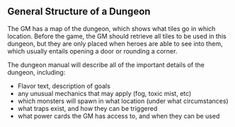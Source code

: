 ## General Structure of a Dungeon

The GM has a map of the dungeon, which shows what tiles go in which location.
Before the game, the GM should retrieve all tiles to be used in this dungeon,
but they are only placed when heroes are able to see into them, which usually
entails opening a door or rounding a corner.

The dungeon manual will describe all of the important details of the dungeon,
including:

* Flavor text, description of goals
* any unusual mechanics that may apply (fog, toxic mist, etc)
* which monsters will spawn in what location (under what circumstances)
* what traps exist, and how they can be triggered
* what power cards the GM has access to, and when they can be used
